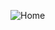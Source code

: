 ![Home](https://github.com/SummerCup/SummerCup2023/assets/120305068/e1279a0b-403e-47b6-8ad0-6e09abef7fbb)
